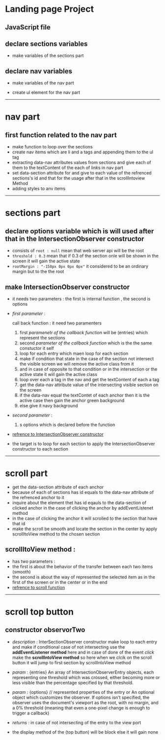 
# Landing page Project

## JavaScript file




 ## declare sections variables

 * make variables of the sections part
 
 ## declare  nav variables 
 * make variables of the nav part
 

 * create ul element for the nav part
 
 ----------------------------------------------------------------------------------------------------------------------------------------
 
 # nav part
 
 ## first function related to the nav part
 
 * make function to loop over the sections 
 * create nav items which are li and a tags and appending them to the ul tag
 * extracting data-nav attributes values from sections and give each of them to the textContent of the each of links in nav part
 * set data-section attribute for <a> and give to each value of the refrenced sections's id and that for the usage after that in the scrollIntoview Method
 * adding styles to anv items
 
 ----------------------------------------------------------------------------------------------------------------------------------------
 
 
 # sections part
 ## declare options variable which is will used after that in the IntersectionObserver constructor
 
 * consists of `root : null`   mean that web server api will be the root
 * `threshold : 0.3`   mean that if 0.3 of the section onle will be shown in the screen it will gain the active state
 * `rootMargin : "-150px 0px 0px 0px"`  it considered to be an ordinary margin but to the the root 
 
 ## make IntersectionObserver constructor

 * it needs two parameters : the first is internal function , the second is options
 
 * *first parameter* :
 
      call back function : it need two paramenters
   1. first *paramenetr of the callback function* will be (entries) which represent the sections 
   2. second *parameter of the callback function* which is the the same constuctor it self
   3. loop for each entry which maen loop for each section
   4. make if condition that state in the case of the section not intersect the visible screen we will remove the active class from it
   5. and in case of opposite to that condition or in the intersection or the active state it wiil gain the active class
   6. loop over each a tag in the nav and get the textContent of each a tag
   7. get the data-nav attribute value of the intersecting visible section on the screen
   8. if the data-nav equal the textContet of each anchor then it is the active case then gain the anchor green background
   9. else give it navy background

 * *second parameter* :
   1. s options which is declared before the function
   
 * [refrence to IntersectionObserver constructor](https://www.youtube.com/watch?v=RxnV9Xcw914)
 * the target is to loop for each section to apply the IntersectionObserver constructor to each section
 
 ----------------------------------------------------------------------------------------------------------------------------------------
 
 # scroll part
 
 * get the data-section attribute of each anchor 
 * because of each of sections has id equals to the data-nav attribute of the refrenced anchor to it
 * inquire about the element thet has id eqauls to the data-section of clicked anchor in the case of clicking the anchor by addEventListenet method
 * in the case of clicking the anchor it will scrolled to the section that have that id
 * make the scroll be smooth and locate the section in the center by apply scrollItoView method to the chosen section
 
 
 ## scrollItoView method :
 * has two parameters :
 * the first is about the behavior of the transfer between each two items (smooth)
 * the second is about the way of represented the selected item as in the first of the screen or in the center or in the end
 * [refrence to scroll function](https://www.youtube.com/watch?v=23JQzsz9BlY)
  
  ----------------------------------------------------------------------------------------------------------------------------------------
  
 # scroll top button
 
 ## constructor observorTwo
 
 * *description* : InterSectionObserver constructor make loop to each entry 
   and make if conditional case of not intersecting  use the **addEventListener method** here and in case of done of the event *click* 
   make the **scrollIntoView method** so here when we clcik on the scroll button it will jump to first section by scrollIntoView method
  
 * *param* : {entries} An array of IntersectionObserverEntry objects, 
 each representing one threshold which was crossed, either becoming more or less visible than the percentage specified by that threshold.
 
 * *param* : {options}  // represented properties of the entry
 or An optional object which customizes the observer. If options isn't specified, the observer uses the document's viewport as the root,
 with no margin, and a 0% threshold (meaning that even a one-pixel change is enough to trigger a callback)
 
 * *returns* : in case of not intersecting of the entry to the view port 
 * the display method of the (top button) will be block else it will gain  none  
 
 



  


